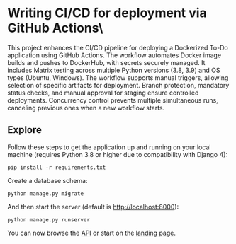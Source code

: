 # Writing CI/CD for deployment via GitHub Actions\

  This project enhances the CI/CD pipeline for deploying a Dockerized To-Do application using GitHub Actions. The workflow automates Docker image builds and pushes to DockerHub, with secrets securely managed. It includes Matrix testing across multiple Python versions (3.8, 3.9) and OS types (Ubuntu, Windows). The workflow supports manual triggers, allowing selection of specific artifacts for deployment. Branch protection, mandatory status checks, and manual approval for staging ensure controlled deployments. Concurrency control prevents multiple simultaneous runs, canceling previous ones when a new workflow starts. 
## Explore

Follow these steps to get the application up and running on your local machine (requires Python 3.8 or higher due to compatibility with Django 4):


```
pip install -r requirements.txt
```

Create a database schema:

```
python manage.py migrate
```

And then start the server (default is <http://localhost:8000>):

```
python manage.py runserver
```

You can now browse the [API](http://localhost:8000/api/) or start on the [landing page](http://localhost:8000/).
